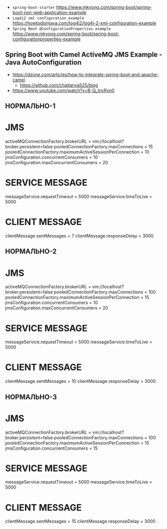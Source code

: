 
* `spring-boot-starter` https://www.mkyong.com/spring-boot/spring-boot-non-web-application-example
* `Log4j2 xml configuration example` https://howtodoinjava.com/log4j2/log4j-2-xml-configuration-example
* `Spring Boot @ConfigurationProperties example` https://www.mkyong.com/spring-boot/spring-boot-configurationproperties-example

Spring Boot with Camel ActiveMQ JMS Example - Java AutoConfiguration
---

* https://dzone.com/articles/how-to-integrate-spring-boot-and-apache-camel
  * https://github.com/chaitanya525/blog
* https://www.youtube.com/watch?v=B-Q_InvRvn0



НОРМАЛЬНО-1
---------

# JMS
activeMQConnectionFactory.brokerURL = vm://localhost?broker.persistent=false
pooledConnectionFactory.maxConnections = 15
pooledConnectionFactory.maximumActiveSessionPerConnection = 10
jmsConfiguration.concurrentConsumers = 10
jmsConfiguration.maxConcurrentConsumers = 20

# SERVICE MESSAGE
messageService.requestTimeout = 5000
messageService.timeToLive = 5000

# CLIENT MESSAGE
clientMessage.sentMessages = 7
clientMessage.responseDelay = 3000


НОРМАЛЬНО-2
---------

# JMS
activeMQConnectionFactory.brokerURL = vm://localhost?broker.persistent=false
pooledConnectionFactory.maxConnections = 100
pooledConnectionFactory.maximumActiveSessionPerConnection = 15
jmsConfiguration.concurrentConsumers = 10
jmsConfiguration.maxConcurrentConsumers = 20

# SERVICE MESSAGE
messageService.requestTimeout = 5000
messageService.timeToLive = 5000

# CLIENT MESSAGE
clientMessage.sentMessages = 10
clientMessage.responseDelay = 3000


НОРМАЛЬНО-3
---------

# JMS
activeMQConnectionFactory.brokerURL = vm://localhost?broker.persistent=false
pooledConnectionFactory.maxConnections = 100
pooledConnectionFactory.maximumActiveSessionPerConnection = 15
jmsConfiguration.concurrentConsumers = 15

# SERVICE MESSAGE
messageService.requestTimeout = 5000
messageService.timeToLive = 5000

# CLIENT MESSAGE
clientMessage.sentMessages = 15
clientMessage.responseDelay = 3000

